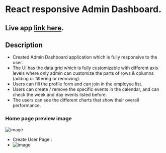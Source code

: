 # React responsive Admin Dashboard.

## Live app [link here](https://mythu-admin-dashboard.netlify.app/).

## Description
 - Created Admin Dashboard application which is fully responsive to the user.
 - The UI has the data grid which is fully customizable with different axis levels where only admin can customize the parts of rows & columns (adding or      filtering or removing).
 - Users can fill the profile form and can join in the employee list.
 - Users can create / remove the specific events in the calendar, and can check the week and day events listed before.
 - The users can see the different charts that show their overall performance.

### Home page preview image
![image](https://user-images.githubusercontent.com/113460532/210592321-b3fca639-22a9-421d-934b-5cc685ea0d8e.png)

 - Create User Page :
 - ![image](https://user-images.githubusercontent.com/113460532/210595499-bb523de6-9b7b-4b81-b363-bfe76b3fa5cc.png)


